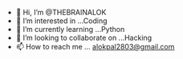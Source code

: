 - 👋 Hi, I’m @THEBRAINALOK
- 👀 I’m interested in ...Coding 
- 🌱 I’m currently learning ...Python
- 💞️ I’m looking to collaborate on ...Hacking
- 📫 How to reach me ... alokpal2803@gmail.com

<!---
THEBRAINALOK/THEBRAINALOK is a ✨ special ✨ repository because its `README.md` (this file) appears on your GitHub profile.
You can click the Preview link to take a look at your changes.
--->
